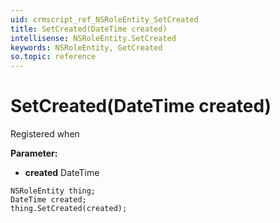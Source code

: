 ```yaml
---
uid: crmscript_ref_NSRoleEntity_SetCreated
title: SetCreated(DateTime created)
intellisense: NSRoleEntity.SetCreated
keywords: NSRoleEntity, GetCreated
so.topic: reference
---
```


# SetCreated(DateTime created)

Registered when

**Parameter:** 
* **created** DateTime

```crmscript
NSRoleEntity thing;
DateTime created;
thing.SetCreated(created);
```

